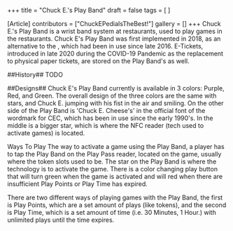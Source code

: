 +++
title = "Chuck E.'s Play Band"
draft = false
tags = [ ]

[Article]
contributors = ["ChuckEPediaIsTheBest!"]
gallery = []
+++
Chuck E.'s Play Band is a wrist band system at  restaurants, used to play games in the restaurants. Chuck E's Play Band was first implemented in 2018, as an alternative to the , which had been in use since late 2016. E-Tickets, introduced in late 2020 during the COVID-19 Pandemic as the replacement to physical paper tickets, are stored on the Play Band's as well.

##History##
TODO

##Designs##
Chuck E's Play Band currently is available in 3 colors: Purple, Red, and Green. The overall design of the three colors are the same with stars, and Chuck E. jumping with his fist in the air and smiling. On the other side of the Play Band is 'Chuck E. Cheese's' in the official font of the wordmark for CEC, which has been in use since the early 1990's. In the middle is a bigger star, which is where the NFC reader (tech used to activate games) is located.

Ways To Play
The way to activate a game using the Play Band, a player has to tap the Play Band on the Play Pass reader, located on the game, usually where the token slots used to be. The star on the Play Band is where the technology is to activate the game. There is a color changing play button that will turn green when the game is activated and will red when there are insufficient Play Points or Play Time has expired.

There are two different ways of playing games with the Play Band, the first is Play Points, which are a set amount of plays (like tokens), and the second is Play Time, which is a set amount of time (i.e. 30 Minutes, 1 Hour.) with unlimited plays until the time expires.
